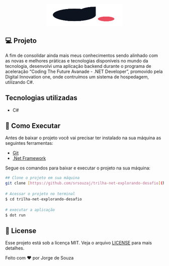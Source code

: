 <p align="center">
  <img alt="logo"  width="240px" height="70px" src=".github/logo.png" />
</p>

## **💻** Projeto

A fim de consolidar ainda mais meus conhecimentos sendo alinhado com as novas e melhores práticas e tecnologias disponíveis no mundo da tecnologia, desenvolvi uma aplicação backend durante o programa de aceleração “Coding The Future Avanade - .NET Developer”, promovido pela Digital Innovation one, onde contruímos um sistema de hospedagem, utilizando C#.

## Tecnologias utilizadas

- C#

## **🚀** Como Executar

Antes de baixar o projeto você vai precisar ter instalado na sua máquina as seguintes ferramentas:

- [Git](https://git-scm.com/)
- [.Net Framework](https://dotnet.microsoft.com/pt-br/download/dotnet-framework)

Segue os comandos para baixar e executar o projeto na sua máquina:

```bash
## Clone o projeto em sua máquina
git clone [https://github.com/srsouzaj/trilha-net-explorando-desafio](https://github.com/srsouzaj/trilha-net-explorando-desafio

# Acessar o projeto no terminal
$ cd trilha-net-explorando-desafio

# executar a aplicação
$ dot run

```

## 📝 License

Esse projeto está sob a licença MIT. Veja o arquivo [LICENSE](https://github.com/srsouzaj/06-ignite-call/blob/master/LICENSE.md) para mais detalhes.

Feito com ❤️ por Jorge de Souza
